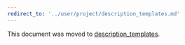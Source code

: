 ```yaml
---
redirect_to: '../user/project/description_templates.md'
---
```


This document was moved to [description_templates](../user/project/description_templates.md).
